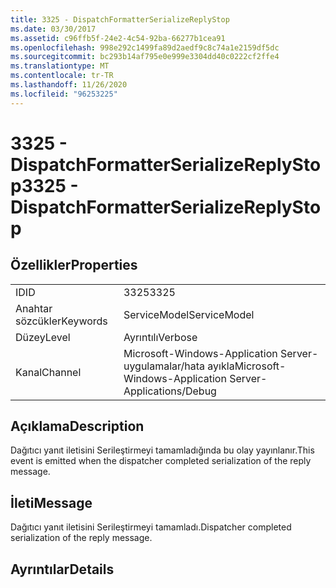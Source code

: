 ```yaml
---
title: 3325 - DispatchFormatterSerializeReplyStop
ms.date: 03/30/2017
ms.assetid: c96ffb5f-24e2-4c54-92ba-66277b1cea91
ms.openlocfilehash: 998e292c1499fa89d2aedf9c8c74a1e2159df5dc
ms.sourcegitcommit: bc293b14af795e0e999e3304dd40c0222cf2ffe4
ms.translationtype: MT
ms.contentlocale: tr-TR
ms.lasthandoff: 11/26/2020
ms.locfileid: "96253225"
---
```

# <a name="3325---dispatchformatterserializereplystop"></a><span data-ttu-id="ed02b-102">3325 - DispatchFormatterSerializeReplyStop</span><span class="sxs-lookup"><span data-stu-id="ed02b-102">3325 - DispatchFormatterSerializeReplyStop</span></span>

## <a name="properties"></a><span data-ttu-id="ed02b-103">Özellikler</span><span class="sxs-lookup"><span data-stu-id="ed02b-103">Properties</span></span>  
  
|||  
|-|-|  
|<span data-ttu-id="ed02b-104">ID</span><span class="sxs-lookup"><span data-stu-id="ed02b-104">ID</span></span>|<span data-ttu-id="ed02b-105">3325</span><span class="sxs-lookup"><span data-stu-id="ed02b-105">3325</span></span>|  
|<span data-ttu-id="ed02b-106">Anahtar sözcükler</span><span class="sxs-lookup"><span data-stu-id="ed02b-106">Keywords</span></span>|<span data-ttu-id="ed02b-107">ServiceModel</span><span class="sxs-lookup"><span data-stu-id="ed02b-107">ServiceModel</span></span>|  
|<span data-ttu-id="ed02b-108">Düzey</span><span class="sxs-lookup"><span data-stu-id="ed02b-108">Level</span></span>|<span data-ttu-id="ed02b-109">Ayrıntılı</span><span class="sxs-lookup"><span data-stu-id="ed02b-109">Verbose</span></span>|  
|<span data-ttu-id="ed02b-110">Kanal</span><span class="sxs-lookup"><span data-stu-id="ed02b-110">Channel</span></span>|<span data-ttu-id="ed02b-111">Microsoft-Windows-Application Server-uygulamalar/hata ayıkla</span><span class="sxs-lookup"><span data-stu-id="ed02b-111">Microsoft-Windows-Application Server-Applications/Debug</span></span>|  
  
## <a name="description"></a><span data-ttu-id="ed02b-112">Açıklama</span><span class="sxs-lookup"><span data-stu-id="ed02b-112">Description</span></span>  

 <span data-ttu-id="ed02b-113">Dağıtıcı yanıt iletisini Serileştirmeyi tamamladığında bu olay yayınlanır.</span><span class="sxs-lookup"><span data-stu-id="ed02b-113">This event is emitted when the dispatcher completed serialization of the reply message.</span></span>  
  
## <a name="message"></a><span data-ttu-id="ed02b-114">İleti</span><span class="sxs-lookup"><span data-stu-id="ed02b-114">Message</span></span>  

 <span data-ttu-id="ed02b-115">Dağıtıcı yanıt iletisini Serileştirmeyi tamamladı.</span><span class="sxs-lookup"><span data-stu-id="ed02b-115">Dispatcher completed serialization of the reply message.</span></span>  
  
## <a name="details"></a><span data-ttu-id="ed02b-116">Ayrıntılar</span><span class="sxs-lookup"><span data-stu-id="ed02b-116">Details</span></span>
